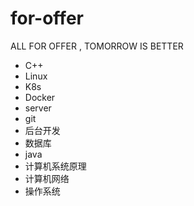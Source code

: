# for-offer
ALL FOR OFFER , TOMORROW IS BETTER

- C++
- Linux
- K8s
- Docker
- server
- git
- 后台开发
- 数据库
- java
- 计算机系统原理
- 计算机网络
- 操作系统
